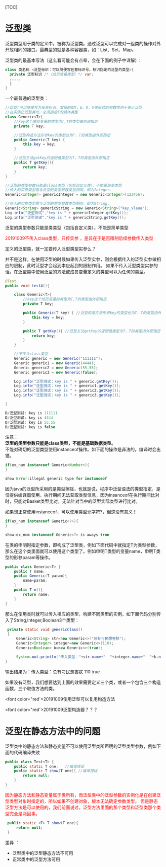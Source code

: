 [TOC]

# 泛型类

泛型类型用于类的定义中，被称为泛型类。通过泛型可以完成对一组类的操作对外开放相同的接口。最典型的就是各种容器类，如：List、Set、Map。  

泛型类的最基本写法（这么看可能会有点晕，会在下面的例子中详解）：  

```java
class 类名称 <泛型标识：可以随便写任意标识号，标识指定的泛型的类型>{
  private 泛型标识 /*（成员变量类型）*/ var; 
  .....
  }
}
```

一个最普通的泛型类：  

```java
//此处T可以随便写为任意标识，常见的如T、E、K、V等形式的参数常用于表示泛型
//在实例化泛型类时，必须指定T的具体类型
class Generic<T>{
    //key这个成员变量的类型为T,T的类型由外部指定
    private T key;

    //泛型构造方法形参key的类型也为T，T的类型由外部指定
    public Generic(T key) { 
        this.key = key;
    }

    //泛型方法getKey的返回值类型为T，T的类型由外部指定
    public T getKey(){ 
        return key;
    }
}

//泛型的类型参数只能是class类型（包括自定义类），不能是简单类型
//传入的实参类型需与泛型的类型参数类型相同，即为Integer.
Generic<Integer> genericInteger = new Generic<Integer>(123456);

//传入的实参类型需与泛型的类型参数类型相同，即为String.
Generic<String> genericString = new Generic<String>("key_vlaue");
Log.info("泛型测试","key is " + genericInteger.getKey());
Log.info("泛型测试","key is " + genericString.getKey());

```

泛型的类型参数只能是类类型（包括自定义类），不能是简单类型

<font color="red">20191009不传入class类型，只传实参 ，差异在于是否限制后续参数传入类型</font>

定义的泛型类，就一定要传入泛型类型实参么？

并不是这样，在使用泛型的时候如果传入泛型实参，则会根据传入的泛型实参做相应的限制，此时泛型才会起到本应起到的限制作用。
如果不传入泛型类型实参的话，在泛型类中使用泛型的方法或成员变量定义的类型可以为任何的类型。

```java
@Test
public void test4(){

    class Generic<T>{
        //key这个成员变量的类型为T,T的类型由外部指定
        private T key;

        public Generic(T key) { //泛型构造方法形参key的类型也为T，T的类型由外部指定
            this.key = key;
        }

        public T getKey(){ //泛型方法getKey的返回值类型为T，T的类型由外部指定
            return key;
        }
    }

    //不传入class类型
    Generic generic = new Generic("111111");
    Generic generic1 = new Generic(4444);
    Generic generic2 = new Generic(55.55);
    Generic generic3 = new Generic(false);

    Log.info("泛型测试：key is " + generic.getKey());
    Log.info("泛型测试：key is " + generic1.getKey());
    Log.info("泛型测试：key is " + generic2.getKey());
    Log.info("泛型测试：key is " + generic3.getKey());

}

D/泛型测试: key is 111111
D/泛型测试: key is 4444
D/泛型测试: key is 55.55
D/泛型测试: key is false
```

注意：  
**泛型的类型参数只能是class类型，不能是基础数据类型。**  
不能对确切的泛型类型使用instanceof操作。如下面的操作是非法的，编译时会出错。  

```java
if(ex_num instanceof Generic<Number>){   
} 

show Error:illegal generic type for instanceof
```

因为java的泛型所采用的是类型擦除，也就是说，程序中泛型语法的类型指定，是仅提供编译器使用，执行期间无法获取类型信息，因为insanceof在执行期间比对时，只能对Basket类型比对，无法针对当中的泛型实际类型进行比对。

如果想正常使用instanceof，可以使用类型元字符?，但这没有意义！

```java
if(ex_num instanceof Generic<?>){   
} 

show:ex_num instanceof Generic<?> is aways true
```

在类的申明时指定参数，即构成了泛型类，例如下面代码中就指定T为类型参数，那么在这个类里面就可以使用这个类型了。例如申明T类型的变量name，申明T类型的形参param等操作。  

```java
public class Generic<T> {
    public T name;
    public Generic(T param){
        name=param;
    }
    public T m(){
        return name;
    }
}
```

那么在使用类时就可以传入相应的类型，构建不同类型的实例，如下面代码分别传入了String,Integer,Boolean3个类型：  

```java
 private static void genericClass()
 {
     Generic<String> str=new Generic<>("总有刁民想害朕");
     Generic<Integer> integer=new Generic<>(110);
     Generic<Boolean> b=new Generic<>(true);

     System.out.println("传入类型："+str.name+"  "+integer.name+"  "+b.name);
}
```

输出结果为：传入类型：总有刁民想害朕 110 true  

如果没有泛型，我们想要达到上面的效果需要定义三个类，或者一个包含三个构造函数，三个取值方法的类。  

<font color="red'>20191009使用泛型可以复用构造方法</font>

<font color="red'>20191009泛型构造器？？？</font>


# 泛型在静态方法中的问题

泛型类中的静态方法和静态变量不可以使用泛型类所声明的泛型类型参数，例如下面的代码编译失败

```java
public class Test<T> {      
    public static T one;   //编译错误      
    public static T show(T one){ //编译错误      
        return null;      
    }      
} 
```

<font color="red">因为静态方法和静态变量属于类所有，而泛型类中的泛型参数的实例化是在创建泛型类型对象时指定的，所以如果不创建对象，根本无法确定参数类型。</font>
<font color="red">但是静态泛型方法是可以使用的，我们前面说过，泛型方法里面的那个类型和泛型类那个类型完全是两回事。</font>

```java
 public static <T> T show(T one){   
     return null;      
 } 
```

差异 ：

+ 泛型类中的泛型静态方法不可用
+ 正常类中的泛型方法可用